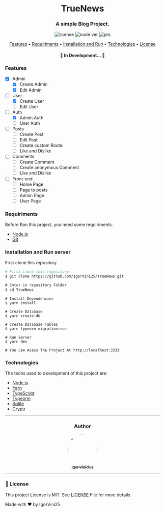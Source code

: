 <h1 align="center">TrueNews</h1>
<h3 align="center">A simple Blog Project.</h3>
<div align="center">

![license](https://img.shields.io/static/v1?label=license&message=MIT&color=blue)
![node ver](https://img.shields.io/static/v1?label=Node&message=14.18.1&color=blue)
![prs](https://img.shields.io/static/v1?label=PRs&message=welcome&color=green)
  
</div>

<p align="center">
 <a href="#features">Features</a> •
 <a href="#requiriments">Requiriments</a> • 
 <a href="#installation-and-run-server">Installation and Run</a> • 
 <a href="#technologies">Technologies</a> •
 <a href="#memo-license">License</a>
</p>

<h4 align="center"> 
	🚧 In Development...  🚧
</h4>

### Features

- [x] Admin
  - [x] Create Admin
  - [x] Edit Admin
  
- [ ] User
  - [x] Create User
  - [ ] Edit User

- [ ] Auth
  - [x] Admin Auth
  - [ ] User Auth

- [ ] Posts
  - [ ] Create Post
  - [ ] Edit Post
  - [ ] Create custom Route
  - [ ] Like and Dislike

- [ ] Comments
  - [ ] Create Comment
  - [ ] Create anonymous Comment
  - [ ] Like and Dislike

- [ ] Front-end
  - [ ] Home Page
  - [ ] Page to posts
  - [ ] Admin Page
  - [ ] User Page
 
 ### Requiriments
 
 Before Run this project, you need some requiriments.
 - [Node.js](https://nodejs.org/en/)
 - [Git](https://git-scm.com)

### Installation and Run server

First clone this repository
```bash
# First clone this repository
$ git clone https://github.com/IgorVini25/TrueNews.git
```

```cmd
# Enter in repository Folder
$ cd TrueNews
```

```node
# Install Dependencies
$ yarn install

# Create Database
$ yarn create-db

# Create Database Tables
$ yarn typeorm migration:run

# Run Server
$ yarn dev

# You Can Acess The Project At http://localhost:3333
```

### Technologies

The techs used to development of this project are:

- [Node.js](https://nodejs.org/en/)
- [Yarn](https://yarnpkg.com/)
- [TypeScript](https://www.typescriptlang.org/)
- [Typeorm](https://typeorm.io/#/)
- [Sqlite](https://www.sqlite.org/index.html)
- [Cryptr](https://www.npmjs.com/package/cryptr)

---

<div align="center">
 <h3>Author</h3>
 <a href="https://github.com/IgorVini25">
  <img style="border-radius: 50%;" src="https://github.com/IgorVini25.png" width="100px;" alt=""/>
  <br />
  <sub><b>Igor Vinicius</b></sub>
 </a>
</div>

---

### :memo: License

This project License is MIT. See [LICENSE](LICENSE) File for more details.

Made with ♥ by IgorVini25
